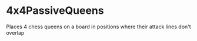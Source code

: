 # 4x4PassiveQueens
Places 4 chess queens on a board in positions where their attack lines don't overlap
